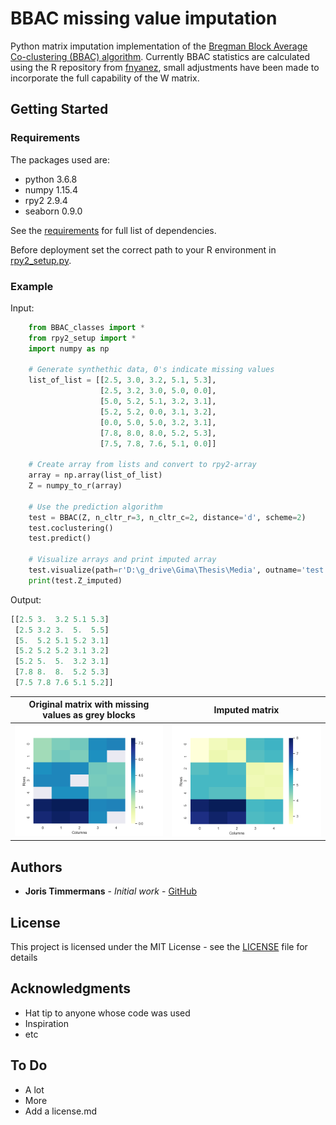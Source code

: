# BBAC missing value imputation

Python matrix imputation implementation of the [Bregman Block Average Co-clustering (BBAC) algorithm](http://www.jmlr.org/papers/volume8/banerjee07a/banerjee07a.pdf). Currently BBAC statistics are calculated using the R repository from [fnyanez](https://github.com/fnyanez/bbac), small adjustments have been made to incorporate the full capability of the W matrix.

## Getting Started

### Requirements
The packages used are:
* python 3.6.8
* numpy 1.15.4
* rpy2 2.9.4
* seaborn 0.9.0

See the [requirements](requirements.txt) for full list of dependencies.

Before deployment set the correct path to your R environment in [rpy2_setup.py](rpy2_setup.py).

### Example

Input:
```python
    from BBAC_classes import *
    from rpy2_setup import *
    import numpy as np

    # Generate synthethic data, 0's indicate missing values
    list_of_list = [[2.5, 3.0, 3.2, 5.1, 5.3],
                    [2.5, 3.2, 3.0, 5.0, 0.0],
                    [5.0, 5.2, 5.1, 3.2, 3.1],
                    [5.2, 5.2, 0.0, 3.1, 3.2],
                    [0.0, 5.0, 5.0, 3.2, 3.1],
                    [7.8, 8.0, 8.0, 5.2, 5.3],
                    [7.5, 7.8, 7.6, 5.1, 0.0]]

    # Create array from lists and convert to rpy2-array
    array = np.array(list_of_list)
    Z = numpy_to_r(array)

    # Use the prediction algorithm
    test = BBAC(Z, n_cltr_r=3, n_cltr_c=2, distance='d', scheme=2)
    test.coclustering()
    test.predict()
    
    # Visualize arrays and print imputed array
    test.visualize(path=r'D:\g_drive\Gima\Thesis\Media', outname='test', xlabel='Columns', ylabel='Rows')
    print(test.Z_imputed)
```

Output:
```python
[[2.5 3.  3.2 5.1 5.3]
 [2.5 3.2 3.  5.  5.5]
 [5.  5.2 5.1 5.2 3.1]
 [5.2 5.2 5.2 3.1 3.2]
 [5.2 5.  5.  3.2 3.1]
 [7.8 8.  8.  5.2 5.3]
 [7.5 7.8 7.6 5.1 5.2]]
```
Original matrix with missing values as grey blocks                                                                                      | Imputed matrix
:--------:|:---------:
![Alt text](/images/test_Z.png?raw=true "Original matrix with missing values as grey blocks")  | ![Alt text](/images/test_Z_imputed.png?raw=true "Imputed matrix")


## Authors

* **Joris Timmermans** - *Initial work* - [GitHub](https://github.com/JTimmermans)

## License

This project is licensed under the MIT License - see the [LICENSE](LICENSE) file for details

## Acknowledgments

* Hat tip to anyone whose code was used
* Inspiration
* etc

## To Do
* A lot
* More
* Add a license.md
